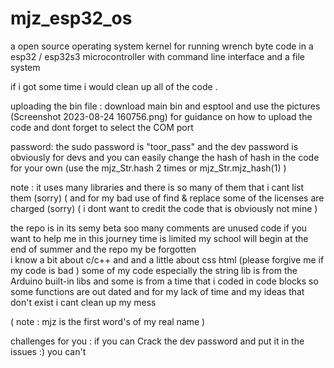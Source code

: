# mjz_esp32_os

 a open source operating system kernel for running wrench  byte code in a esp32 / esp32s3 microcontroller 
 with command line interface and a file system 



if i got some time i would  clean up all of the code .

uploading  the bin file :
download main bin and esptool 
and use the pictures (Screenshot 2023-08-24 160756.png) for guidance on how to upload  the  code 
and dont forget to select the COM port 


password:
the sudo password  is "toor_pass"
 and the dev password  is obviously for devs and you can easily change the hash of hash in the code for your own  (use the  mjz_Str.hash 2 times or mjz_Str.mjz_hash(1)
 )






note  :
it uses many libraries  and there is so many of them that i cant list them (sorry)
( and for my bad use of find & replace some of the licenses are charged (sorry)
( i dont want to credit the code that is obviously  not mine )

the repo is in its semy beta soo many comments  are unused code 
if you want to help me in this journey  time is limited  my school  will begin at the end of summer  and the repo  my be forgotten  
i know  a  bit about c/c++ and and a little  about css html  (please forgive me if my code is bad )
some of my code especially the string lib is from the Arduino built-in libs and some is from a time that i coded in code blocks  so some functions  are out dated and for my lack of time  and my ideas that don't exist i cant clean up my mess  

( note : mjz is the first word's of my  real name )








challenges for you  : 
if you can Crack  the dev password and put it in the issues  :) you can't 

